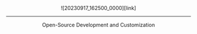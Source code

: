 <center>
![20230917_162500_0000][link]<hr>
Open-Source Development and Customization
</center>

[link]: https://github.com/TBR-Development/.github/assets/17615050/3394908e-4c09-4eeb-80f4-bebe0e724bf2
